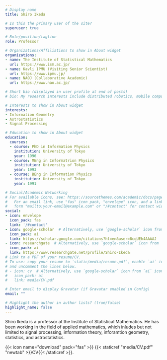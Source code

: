 ```yaml
---
# Display name
title: Shiro Ikeda

# Is this the primary user of the site?
superuser: true

# Role/position/tagline
role: Professor

# Organizations/Affiliations to show in About widget
organizations:
- name: The Institute of Statistical Mathematics
  url: https://www.ism.ac.jp/
- name: Kavli IPMU (Visiting Senior Scientist)
  url: https://www.ipmu.jp/
- name: NAOJ (Collaborative Academic)
  url: https://www.nao.ac.jp/

# Short bio (displayed in user profile at end of posts)
# bio: My research interests include distributed robotics, mobile computing and programmable matter.

# Interests to show in About widget
interests:
- Information Geometry
- Astrostatistics
- Signal Processing

# Education to show in About widget
education:
  courses:
  - course: PhD in Information Physics
    institution: University of Tokyo
    year: 1996
  - course: MEng in Informatrion Physics
    institution: University of Tokyo
    year: 1993
  - course: BEng in Information Physics
    institution: University of Tokyo
    year: 1991

# Social/Academic Networking
# For available icons, see: https://sourcethemes.com/academic/docs/page-builder/#icons
#   For an email link, use "fas" icon pack, "envelope" icon, and a link in the
#   form "mailto:your-email@example.com" or "/#contact" for contact widget.
social:
- icon: envelope
  icon_pack: fas
  link: '/#contact'
- icon: google-scholar  # Alternatively, use `google-scholar` icon from `ai` icon pack
  icon_pack: ai
  link: https://scholar.google.com/citations?hl=en&user=8cqUEh4AAAAJ
- icon: researchgate  # Alternatively, use `google-scholar` icon from `ai` icon pack
  icon_pack: ai
  link: https://www.researchgate.net/profile/Shiro-Ikeda
# Link to a PDF of your resume/CV.
# To use: copy your resume to `static/media/resume.pdf`, enable `ai` icons in `params.toml`,
# and uncomment the lines below.
# - icon: cv  # Alternatively, use `google-scholar` icon from `ai` icon pack
#   icon_pack: ai
#   link: media/CV.pdf

# Enter email to display Gravatar (if Gravatar enabled in Config)
email: ""

# Highlight the author in author lists? (true/false)
highlight_name: false
---
```


Shiro Ikeda is a professor at the Institute of Statistical Mathematics. He has been working in the field of applied mathematics, which inludes but not limited to signal processing, information theory, inforamtion geometry, statistics, and astrostatistics.

{{< icon name="download" pack="fas" >}} {{< staticref "media/CV.pdf" "newtab" >}}CV{{< /staticref >}}.
